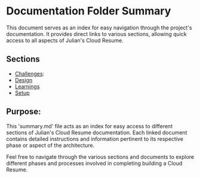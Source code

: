 # Documentation Folder Summary
This document serves as an index for easy navigation through the project's documentation. It provides direct links to various sections, allowing quick access to all aspects of Julian's Cloud Resume.

## Sections
- [Challenges](./challenges/challenges.md): 
- [Design](./design/design.md)
- [Learnings](./learnings/learnings.md)
- [Setup](./setup/setup.md)

## Purpose:
This 'summary.md' file acts as an index for easy access to different sections of Julian's Cloud Resume documentation. Each linked document contains detailed instructions and information pertinent to its respective phase or aspect of the architecture.

Feel free to navigate through the various sections and documents to explore different phases and processes involved in completing building a Cloud Resume.
